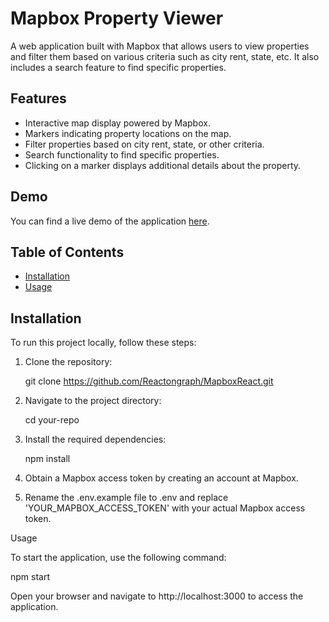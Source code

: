 <!-- This is a [Next.js](https://nextjs.org/) project bootstrapped with [`create-next-app`](https://github.com/vercel/next.js/tree/canary/packages/create-next-app).

## Getting Started

First, run the development server:

```bash
npm run dev
# or
yarn dev
# or
pnpm dev
```

Open [http://localhost:3000](http://localhost:3000) with your browser to see the result.

You can start editing the page by modifying `pages/index.js`. The page auto-updates as you edit the file.

[API routes](https://nextjs.org/docs/api-routes/introduction) can be accessed on [http://localhost:3000/api/hello](http://localhost:3000/api/hello). This endpoint can be edited in `pages/api/hello.js`.

The `pages/api` directory is mapped to `/api/*`. Files in this directory are treated as [API routes](https://nextjs.org/docs/api-routes/introduction) instead of React pages.

This project uses [`next/font`](https://nextjs.org/docs/basic-features/font-optimization) to automatically optimize and load Inter, a custom Google Font.

## Learn More

To learn more about Next.js, take a look at the following resources:

- [Next.js Documentation](https://nextjs.org/docs) - learn about Next.js features and API.
- [Learn Next.js](https://nextjs.org/learn) - an interactive Next.js tutorial.

You can check out [the Next.js GitHub repository](https://github.com/vercel/next.js/) - your feedback and contributions are welcome!

## Deploy on Vercel

The easiest way to deploy your Next.js app is to use the [Vercel Platform](https://vercel.com/new?utm_medium=default-template&filter=next.js&utm_source=create-next-app&utm_campaign=create-next-app-readme) from the creators of Next.js.

Check out our [Next.js deployment documentation](https://nextjs.org/docs/deployment) for more details. -->

# Mapbox Property Viewer

A web application built with Mapbox that allows users to view properties and filter them based on various criteria such as city rent, state, etc. It also includes a search feature to find specific properties.

## Features

- Interactive map display powered by Mapbox.
- Markers indicating property locations on the map.
- Filter properties based on city rent, state, or other criteria.
- Search functionality to find specific properties.
- Clicking on a marker displays additional details about the property.

## Demo

You can find a live demo of the application [here](link_to_live_demo).

## Table of Contents

- [Installation](#installation)
- [Usage](#usage)

## Installation

To run this project locally, follow these steps:

1. Clone the repository:

   git clone https://github.com/Reactongraph/MapboxReact.git

2. Navigate to the project directory:

   cd your-repo

3. Install the required dependencies:

   npm install

4. Obtain a Mapbox access token by creating an account at Mapbox.

5. Rename the .env.example file to .env and replace 'YOUR_MAPBOX_ACCESS_TOKEN' with your actual Mapbox access token.

Usage

To start the application, use the following command:

npm start

Open your browser and navigate to http://localhost:3000 to access the application.

